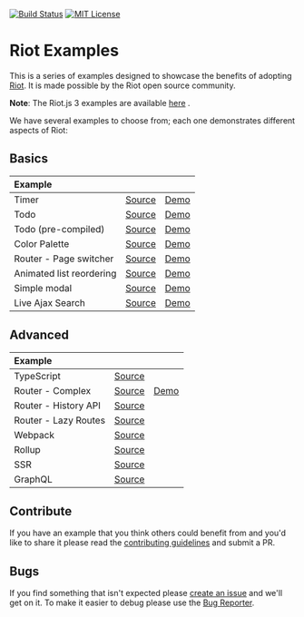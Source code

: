 [![Build Status][travis-image]][travis-url] [![MIT License][license-image]][license-url]

# Riot Examples

This is a series of examples designed to showcase the benefits of adopting [Riot](https://riot.js.org). It is made possible by the Riot open source community.

**Note**: The Riot.js 3 examples are available [here](https://github.com/riot/examples/tree/v3) .

We have several examples to choose from; each one demonstrates different aspects of Riot:

## Basics

Example | | |
:-- | :-- | :--
Timer | [Source](timer) | [Demo](https://riot.js.org/examples/plunker/?app=timer)
Todo | [Source](todo-app) | [Demo](https://riot.js.org/examples/plunker/?app=todo-app)
Todo (pre-compiled) | [Source](todo-app-precompiled) | [Demo](https://riot.js.org/examples/todo-app-precompiled/)
Color Palette | [Source](color-palette) | [Demo](https://riot.js.org/examples/plunker/?app=color-palette)
Router - Page switcher | [Source](router-page-switcher) | [Demo](https://riot.js.org/examples/plunker/?app=router-page-switcher)
Animated list reordering | [Source](animated-list-reordering) | [Demo](https://riot.js.org/examples/plunker/?app=animated-list-reordering)
Simple modal | [Source](modal) | [Demo](https://riot.js.org/examples/plunker/?app=modal)
Live Ajax Search | [Source](live-ajax-search) | [Demo](https://riot.js.org/examples/plunker/?app=live-ajax-search)

## Advanced

Example | | |
:-- | :-- | :--
TypeScript | [Source](typescript) |
Router - Complex | [Source](router-complex) | [Demo](https://riot.js.org/examples/plunker/?app=router-complex)
Router - History API | [Source](router-history-api) |
Router - Lazy Routes | [Source](lazy-routes) |
Webpack | [Source](webpack) |
Rollup | [Source](rollup) |
SSR | [Source](ssr) |
GraphQL | [Source](graphql) |

## Contribute

If you have an example that you think others could benefit from and you'd like to share it please read the [contributing guidelines](CONTRIBUTING.md) and submit a PR.

## Bugs

If you find something that isn't expected please [create an issue](https://github.com/riot/examples/issues) and we'll get on it. To make it easier to debug please use the [Bug Reporter](https://riot.js.org/examples/plunker/?app=bug-reporter).

[travis-image]:https://img.shields.io/travis/riot/examples.svg?style=flat-square
[travis-url]:https://travis-ci.org/riot/examples

[license-image]:http://img.shields.io/badge/license-MIT-000000.svg?style=flat-square
[license-url]:LICENSE
